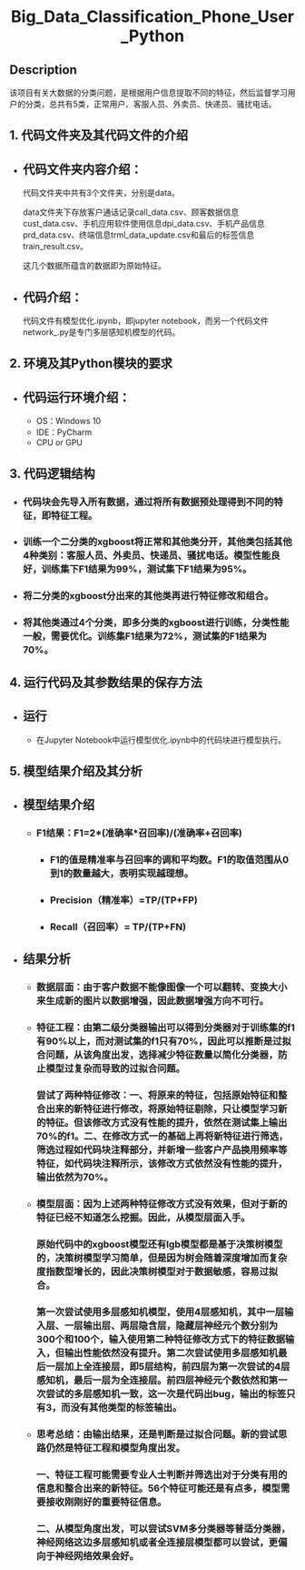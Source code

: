 # __<center>Big_Data_Classification_Phone_User_Python</center>__
## **Description**
该项目有关大数据的分类问题，是根据用户信息提取不同的特征，然后监督学习用户的分类，总共有5类，正常用户、客服人员、外卖员、快递员、骚扰电话。
## **1. 代码文件夹及其代码文件的介绍**

+ ## 代码文件夹内容介绍：

  代码文件夹中共有3个文件夹，分别是data。

  data文件夹下存放客户通话记录call_data.csv、顾客数据信息cust_data.csv、手机应用软件使用信息dpi_data.csv、手机产品信息prd_data.csv、终端信息trml_data_update.csv和最后的标签信息train_result.csv。
  
  这几个数据所蕴含的数据即为原始特征。  

+ ## 代码介绍：
  
  代码文件有模型优化.ipynb，即jupyter notebook，而另一个代码文件network_.py是专门多层感知机模型的代码。

## __2. 环境及其Python模块的要求__

+ ## 代码运行环境介绍：
  
  + OS：Windows 10
  + IDE：PyCharm
  + CPU or GPU

## **3. 代码逻辑结构**
+ ### 代码块会先导入所有数据，通过将所有数据预处理得到不同的特征，即特征工程。
  
+ ### 训练一个二分类的xgboost将正常和其他类分开，其他类包括其他4种类别：客服人员、外卖员、快递员、骚扰电话。模型性能良好，训练集下F1结果为99%，测试集下F1结果为95%。
  
+ ### 将二分类的xgboost分出来的其他类再进行特征修改和组合。
+ ### 将其他类通过4个分类，即多分类的xgboost进行训练，分类性能一般，需要优化。训练集F1结果为72%，测试集的F1结果为70%。
  

## **4. 运行代码及其参数结果的保存方法**

+ ## 运行
  + 在Jupyter Notebook中运行模型优化.ipynb中的代码块进行模型执行。

## __5. 模型结果介绍及其分析__
+ ## 模型结果介绍
  + ### __F1结果__：F1=2*(准确率*召回率)/(准确率+召回率)
    + ### F1的值是精准率与召回率的调和平均数。F1的取值范围从0到1的数量越大，表明实现越理想。

    + ### Precision（精准率）=TP/(TP+FP)

    + ### Recall（召回率）= TP/(TP+FN)
    
+ ## 结果分析
  + ### 数据层面：由于客户数据不能像图像一个可以翻转、变换大小来生成新的图片以数据增强，因此数据增强方向不可行。

  + ### 特征工程：由第二级分类器输出可以得到分类器对于训练集的f1有90%以上，而对测试集的f1只有70%，因此可以推断是过拟合问题，从该角度出发，选择减少特征数量以简化分类器，防止模型过复杂而导致的过拟合问题。

    ### 尝试了两种特征修改：一、将原来的特征，包括原始特征和整合出来的新特征进行修改，将原始特征剔除，只让模型学习新的特征。但该修改方式没有性能的提升，依然在测试集上输出70%的f1。二、在修改方式一的基础上再将新特征进行筛选，筛选过程如代码块注释部分，并新增一些客户产品换用频率等特征，如代码块注释所示，该修改方式依然没有性能的提升，输出依然为70%。

  + ### 模型层面：因为上述两种特征修改方式没有效果，但对于新的特征已经不知道怎么挖掘。因此，从模型层面入手。

    ### 原始代码中的xgboost模型还有lgb模型都是基于决策树模型的，决策树模型学习简单，但是因为树会随着深度增加而复杂度指数型增长的，因此决策树模型对于数据敏感，容易过拟合。
    ### 第一次尝试使用多层感知机模型，使用4层感知机，其中一层输入层、一层输出层、两层隐含层，隐藏层神经元个数分别为300个和100个，输入使用第二种特征修改方式下的特征数据输入，但输出性能依然没有提升。第二次尝试使用多层感知机最后一层加上全连接层，即5层结构，前四层为第一次尝试的4层感知机，最后一层为全连接层。前四层神经元个数依然和第一次尝试的多层感知机一致，这一次是代码出bug，输出的标签只有3，而没有其他类型的标签输出。


  + ### 思考总结：由输出结果，还是判断是过拟合问题。新的尝试思路仍然是特征工程和模型角度出发。

    ### 一、特征工程可能需要专业人士判断并筛选出对于分类有用的信息和整合出来的新特征。56个特征可能还是有点多，模型需要接收刚刚好的重要特征信息。
    ### 二、从模型角度出发，可以尝试SVM多分类器等普适分类器，神经网络这边多层感知机或者全连接层模型都可以尝试，更偏向于神经网络效果会好。